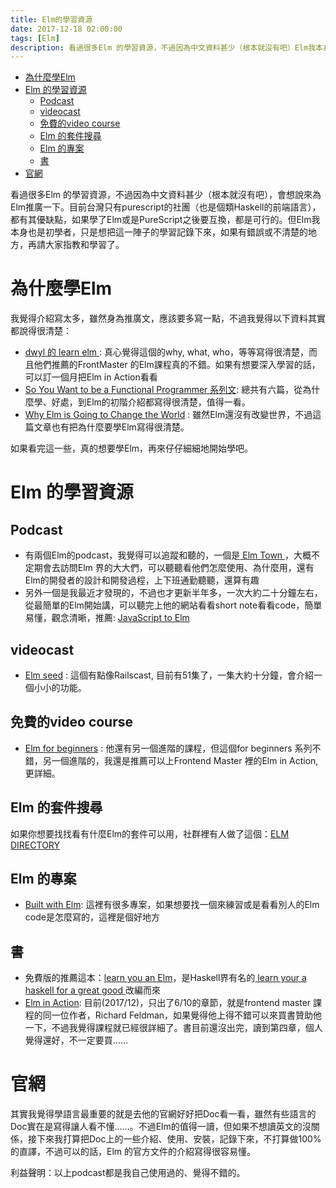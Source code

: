 ```yaml
---
title: Elm的學習資源 
date: 2017-12-18 02:00:00
tags: [Elm]
description: 看過很多Elm 的學習資源，不過因為中文資料甚少（根本就沒有吧）Elm我本身也是初學者，只是想把這一陣子的學習記錄下來，如果有錯誤或不清楚的地方，再請大家指教和學習了
---
```


  - [為什麼學Elm](#sec-1)
  - [Elm 的學習資源](#sec-2)
    - [Podcast](#sec-2-1)
    - [videocast](#sec-2-2)
    - [免費的video course](#sec-2-3)
    - [Elm 的套件搜尋](#sec-2-4)
    - [Elm 的專案](#sec-2-5)
    - [書](#sec-2-6)
  - [官網](#sec-3)

看過很多Elm 的學習資源，不過因為中文資料甚少（根本就沒有吧），會想說來為Elm推廣一下。目前台灣只有purescript的社團（也是個類Haskell的前端語言），都有其優缺點，如果學了Elm或是PureScript之後要互換，都是可行的。但Elm我本身也是初學者，只是想把這一陣子的學習記錄下來，如果有錯誤或不清楚的地方，再請大家指教和學習了。

<!--more-->
# 為什麼學Elm<a id="sec-1"></a>

我覺得介紹寫太多，雖然身為推廣文，應該要多寫一點，不過我覺得以下資料其實都說得很清楚：

-   [ dwyl 的 learn elm ](https://github.com/dwyl/learn-elm) : 真心覺得這個的why, what, who，等等寫得很清楚，而且他們推薦的FrontMaster 的Elm課程真的不錯。如果有想要深入學習的話，可以訂一個月把Elm in Action看看
-   [So You Want to be a Functional Programmer 系列文](https://medium.com/@cscalfani/so-you-want-to-be-a-functional-programmer-part-1-1f15e387e536): 總共有六篇，從為什麼學、好處，到Elm的初階介紹都寫得很清楚，值得一看。
-   [Why Elm is Going to Change the World](https://hackernoon.com/why-elm-is-going-to-change-the-world-f5a6c693b2ca) : 雖然Elm還沒有改變世界，不過這篇文章也有把為什麼要學Elm寫得很清楚。

如果看完這一些，真的想要學Elm，再來仔仔細細地開始學吧。


# Elm 的學習資源<a id="sec-2"></a>

## Podcast<a id="sec-2-1"></a>

-   有兩個Elm的podcast，我覺得可以追蹤和聽的，一個是[ Elm Town ](http://www.elmtown.audio/)，大概不定期會去訪問Elm 界的大大們，可以聽聽看他們怎麼使用、為什麼用，還有Elm的開發者的設計和開發過程，上下班通勤聽聽，還算有趣
-   另外一個是我最近才發現的，不過也才更新半年多，一次大約二十分鐘左右，從最簡單的Elm開始講，可以聽完上他的網站看看short note看看code，簡單易懂，觀念清晰，推薦: [JavaScript to Elm](http://jstoelm.com/)

## videocast<a id="sec-2-2"></a>

-   [Elm seed](https://elmseeds.thaterikperson.com/) : 這個有點像Railscast, 目前有51集了，一集大約十分鐘，會介紹一個小小的功能。

## 免費的video course<a id="sec-2-3"></a>

-   [Elm for beginners](https://courses.knowthen.com/p/elm-for-beginners) : 他還有另一個進階的課程，但這個for beginners 系列不錯，另一個進階的，我還是推薦可以上Frontend Master 裡的Elm in Action, 更詳細。

## Elm 的套件搜尋<a id="sec-2-4"></a>

如果你想要找找看有什麼Elm的套件可以用，社群裡有人做了這個：[ELM DIRECTORY](http://elm-directory.herokuapp.com/)

## Elm 的專案<a id="sec-2-5"></a>

-   [Built with Elm](http://builtwithelm.co/): 這裡有很多專案，如果想要找一個來練習或是看看別人的Elm code是怎麼寫的，這裡是個好地方

## 書<a id="sec-2-6"></a>

-   免費版的推薦這本：[learn you an Elm](https://learnyouanelm.github.io/)，是Haskell界有名的[ learn your a haskell for a great good ](http://learnyouahaskell.com/chapters)改編而來
-   [Elm in Action](https://www.manning.com/books/elm-in-action): 目前(2017/12)，只出了6/10的章節，就是frontend master 課程的同一位作者，Richard Feldman，如果覺得他上得不錯可以來買書贊助他一下，不過我覺得課程就已經很詳細了。書目前還沒出完，讀到第四章，個人覺得還好，不一定要買……

# 官網<a id="sec-3"></a>

其實我覺得學語言最重要的就是去他的官網好好把Doc看一看，雖然有些語言的Doc實在是寫得讓人看不懂……。不過Elm的值得一讀，但如果不想讀英文的沒關係，接下來我打算把Doc上的一些介紹、使用、安裝，記錄下來，不打算做100%的直譯，不過可以的話，Elm 的官方文件的介紹寫得很容易懂。

利益聲明：以上podcast都是我自己使用過的、覺得不錯的。
